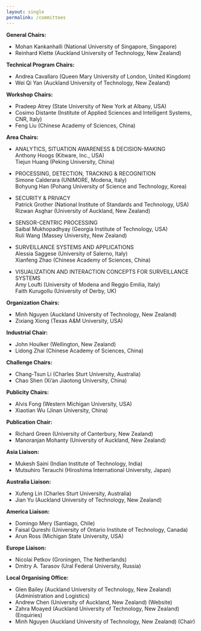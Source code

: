 ```yaml
---
layout: single
permalink: /committees
---
```

**General Chairs:**
- Mohan Kankanhalli (National University of Singapore, Singapore)
- Reinhard Klette (Auckland University of Technology, New Zealand)

**Technical Program Chairs:**
- Andrea Cavallaro (Queen Mary University of London, United Kingdom)
- Wei Qi Yan (Auckland University of Technology, New Zealand)

**Workshop Chairs:**
- Pradeep Atrey (State University of New York at Albany, USA)
- Cosimo Distante (Institute of Applied Sciences and Intelligent Systems, CNR, Italy)
- Feng Liu (Chinese Academy of Sciences, China)

**Area Chairs:**
- ANALYTICS, SITUATION AWARENESS & DECISION-MAKING<br/>
Anthony Hoogs (Kitware, Inc., USA)<br/>
Tiejun Huang (Peking University, China)

- PROCESSING, DETECTION, TRACKING & RECOGNITION<br/>
Simone Calderara (UNIMORE, Modena, Italy)<br/>
Bohyung Han (Pohang University of Science and Technology, Korea)

- SECURITY & PRIVACY<br/>
Patrick Grother (National Institute of Standards and Technology, USA)<br/>
Rizwan Asghar (University of Auckland, New Zealand)

- SENSOR-CENTRIC PROCESSING<br/>
Saibal Mukhopadhyay (Georgia Institute of Technology, USA)<br/>
Ruli Wang (Massey University, New Zealand)

- SURVEILLANCE SYSTEMS AND APPLICATIONS<br/>
Alessia Saggese (University of Salerno, Italy)<br/>
Xianfeng Zhao (Chinese Academy of Sciences, China)

- VISUALIZATION AND INTERACTION CONCEPTS FOR SURVEILLANCE SYSTEMS<br/>
Amy Loufti (University of Modena and Reggio Emilia, Italy)<br/>
Faith Kurugollu (University of Derby, UK)

**Organization Chairs:**
- Minh Nguyen (Auckland University of Technology, New Zealand)
- Zixiang Xiong (Texas A&M University, USA)

**Industrial Chair:**
- John Houlker (Wellington, New Zealand)
- Lidong Zhai (Chinese Academy of Sciences, China)

**Challenge Chairs:**
- Chang-Tsun Li (Charles Sturt University, Australia)
- Chao Shen (Xi’an Jiaotong University, China)

**Publicity Chairs:**
- Alvis Fong (Western Michigan University, USA)
- Xiaotian Wu (Jinan University, China)

**Publication Chair:**
- Richard Green (University of Canterbury, New Zealand)
- Manoranjan Mohanty (University of Auckland, New Zealand)

**Asia Liaison:**
- Mukesh Saini (Indian Institute of Technology, India)
- Mutsuhiro Terauchi (Hiroshima International University, Japan)

**Australia Liaison:**
- Xufeng Lin (Charles Sturt University, Australia)
- Jian Yu (Auckland University of Technology, New Zealand)

**America Liaison:**
- Domingo Mery (Santiago, Chile)
- Faisal Qureshi (University of Ontario Institute of Technology, Canada)
- Arun Ross (Michigan State University, USA)

**Europe Liaison:**
- Nicolai Petkov (Groningen, The Netherlands)
- Dmitry A. Tarasov (Ural Federal University, Russia)

**Local Organising Office:**
- Glen Bailey (Auckland University of Technology, New Zealand) (Administration and Logistics)
- Andrew Chen (University of Auckland, New Zealand) (Website)
- Zahra Moayed (Auckland University of Technology, New Zealand) (Enquiries)
- Minh Nguyen (Auckland University of Technology, New Zealand) (Chair)